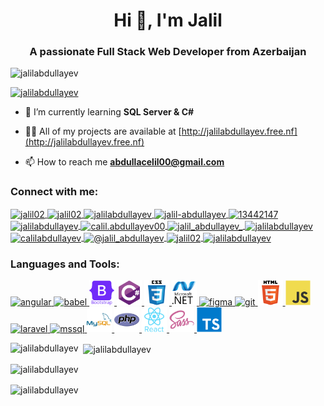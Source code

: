 <h1 align="center">
    Hi 👋, I'm Jalil
</h1>
<h3 align="center">
    A passionate Full Stack Web Developer from Azerbaijan
</h3>

<p align="left">
    <img src="https://komarev.com/ghpvc/?username=jalilabdullayev&label=Profile%20views&color=0e75b6&style=flat"
         alt="jalilabdullayev"/>
</p>

<p align="left">
    <a href="https://twitter.com/jalilabdullayev" target="blank">
        <img src="https://img.shields.io/twitter/follow/jalilabdullayev?logo=twitter&style=for-the-badge"
             alt="jalilabdullayev"/>
    </a>
</p>

- 🌱 I’m currently learning **SQL Server & C#**

- 👨‍💻 All of my projects are available at [http://jalilabdullayev.free.nf](http://jalilabdullayev.free.nf)

- 📫 How to reach me **abdullacelil00@gmail.com**

<h3 align="left">
    Connect with me:
</h3>
<p align="left">
    <a href="https://codepen.io/jalil02" target="blank">
        <img align="center"
             src="https://raw.githubusercontent.com/rahuldkjain/github-profile-readme-generator/master/src/images/icons/Social/codepen.svg"
             alt="jalil02" height="30" width="40"/>
    </a>
    <a href="https://dev.to/jalil02" target="blank">
        <img align="center"
             src="https://raw.githubusercontent.com/rahuldkjain/github-profile-readme-generator/master/src/images/icons/Social/devto.svg"
             alt="jalil02" height="30" width="40"/>
    </a>
    <a href="https://twitter.com/jalilabdullayev" target="blank">
        <img align="center"
             src="https://raw.githubusercontent.com/rahuldkjain/github-profile-readme-generator/master/src/images/icons/Social/twitter.svg"
             alt="jalilabdullayev" height="30" width="40"/>
    </a>
    <a href="https://linkedin.com/in/jalil-abdullayev" target="blank">
        <img align="center"
             src="https://raw.githubusercontent.com/rahuldkjain/github-profile-readme-generator/master/src/images/icons/Social/linked-in-alt.svg"
             alt="jalil-abdullayev" height="30" width="40"/>
    </a>
    <a href="https://stackoverflow.com/users/13442147" target="blank">
        <img align="center"
             src="https://raw.githubusercontent.com/rahuldkjain/github-profile-readme-generator/master/src/images/icons/Social/stack-overflow.svg"
             alt="13442147" height="30" width="40"/>
    </a>
    <a href="https://kaggle.com/jalilabdullayev" target="blank">
        <img align="center"
             src="https://raw.githubusercontent.com/rahuldkjain/github-profile-readme-generator/master/src/images/icons/Social/kaggle.svg"
             alt="jalilabdullayev" height="30" width="40"/>
    </a>
    <a href="https://fb.com/calil.abdullayev00" target="blank">
        <img align="center"
             src="https://raw.githubusercontent.com/rahuldkjain/github-profile-readme-generator/master/src/images/icons/Social/facebook.svg"
             alt="calil.abdullayev00" height="30" width="40"/>
    </a>
    <a href="https://instagram.com/jalil_abdullayev_" target="blank">
        <img align="center"
             src="https://raw.githubusercontent.com/rahuldkjain/github-profile-readme-generator/master/src/images/icons/Social/instagram.svg"
             alt="jalil_abdullayev_" height="30" width="40"/>
    </a>
    <a href="https://dribbble.com/jalilabdullayev" target="blank">
        <img align="center"
             src="https://raw.githubusercontent.com/rahuldkjain/github-profile-readme-generator/master/src/images/icons/Social/dribbble.svg"
             alt="jalilabdullayev" height="30" width="40"/>
    </a>
    <a href="https://www.behance.net/calilabdullayev" target="blank">
        <img align="center"
             src="https://raw.githubusercontent.com/rahuldkjain/github-profile-readme-generator/master/src/images/icons/Social/behance.svg"
             alt="calilabdullayev" height="30" width="40"/>
    </a>
    <a href="https://medium.com/@jalil_abdullayev" target="blank">
        <img align="center"
             src="https://raw.githubusercontent.com/rahuldkjain/github-profile-readme-generator/master/src/images/icons/Social/medium.svg"
             alt="@jalil_abdullayev" height="30" width="40"/>
    </a>
    <a href="https://www.hackerrank.com/jalil02" target="blank">
        <img align="center"
             src="https://raw.githubusercontent.com/rahuldkjain/github-profile-readme-generator/master/src/images/icons/Social/hackerrank.svg"
             alt="jalil02" height="30" width="40"/>
    </a>
    <a href="https://auth.geeksforgeeks.org/user/jalilabdullayev" target="blank">
        <img align="center"
             src="https://raw.githubusercontent.com/rahuldkjain/github-profile-readme-generator/master/src/images/icons/Social/geeks-for-geeks.svg"
             alt="jalilabdullayev" height="30" width="40"/>
    </a>
</p>

<h3 align="left">
    Languages and Tools:
</h3>
<p align="left"><a href="https://angular.io" target="_blank" rel="noreferrer">
    <img src="https://angular.io/assets/images/logos/angular/angular.svg" alt="angular" width="40" height="40"/>
</a>
    <a href="https://babeljs.io/" target="_blank" rel="noreferrer">
        <img src="https://www.vectorlogo.zone/logos/babeljs/babeljs-icon.svg" alt="babel" width="40" height="40"/>
    </a>
    <a href="https://getbootstrap.com" target="_blank" rel="noreferrer">
        <img src="https://raw.githubusercontent.com/devicons/devicon/master/icons/bootstrap/bootstrap-plain-wordmark.svg"
             alt="bootstrap" width="40" height="40"/>
    </a>
    <a href="https://www.w3schools.com/cs/" target="_blank" rel="noreferrer">
        <img src="https://raw.githubusercontent.com/devicons/devicon/master/icons/csharp/csharp-original.svg"
             alt="csharp" width="40" height="40"/>
    </a>
    <a href="https://www.w3schools.com/css/" target="_blank" rel="noreferrer">
        <img src="https://raw.githubusercontent.com/devicons/devicon/master/icons/css3/css3-original-wordmark.svg"
             alt="css3" width="40" height="40"/>
    </a>
    <a href="https://dotnet.microsoft.com/" target="_blank" rel="noreferrer">
        <img src="https://raw.githubusercontent.com/devicons/devicon/master/icons/dot-net/dot-net-original-wordmark.svg"
             alt="dotnet" width="40" height="40"/>
    </a>
    <a href="https://www.figma.com/" target="_blank" rel="noreferrer">
        <img src="https://www.vectorlogo.zone/logos/figma/figma-icon.svg" alt="figma" width="40" height="40"/>
    </a>
    <a href="https://git-scm.com/" target="_blank" rel="noreferrer">
        <img src="https://www.vectorlogo.zone/logos/git-scm/git-scm-icon.svg" alt="git" width="40" height="40"/>
    </a>
    <a href="https://www.w3.org/html/" target="_blank" rel="noreferrer">
        <img src="https://raw.githubusercontent.com/devicons/devicon/master/icons/html5/html5-original-wordmark.svg"
             alt="html5" width="40" height="40"/>
    </a>
    <a href="https://developer.mozilla.org/en-US/docs/Web/JavaScript" target="_blank" rel="noreferrer">
        <img src="https://raw.githubusercontent.com/devicons/devicon/master/icons/javascript/javascript-original.svg"
             alt="javascript" width="40" height="40"/>
    </a>
    <a href="https://laravel.com/" target="_blank" rel="noreferrer">
        <img src="https://upload.wikimedia.org/wikipedia/commons/thumb/9/9a/Laravel.svg/1969px-Laravel.svg.png"
             alt="laravel" width="40" height="40"/>
    </a>
    <a href="https://www.microsoft.com/en-us/sql-server" target="_blank" rel="noreferrer">
        <img src="https://www.svgrepo.com/show/303229/microsoft-sql-server-logo.svg" alt="mssql" width="40"
             height="40"/>
    </a>
    <a href="https://www.mysql.com/" target="_blank" rel="noreferrer">
        <img src="https://raw.githubusercontent.com/devicons/devicon/master/icons/mysql/mysql-original-wordmark.svg"
             alt="mysql" width="40" height="40"/>
    </a>
    <a href="https://www.php.net" target="_blank" rel="noreferrer">
        <img src="https://raw.githubusercontent.com/devicons/devicon/master/icons/php/php-original.svg" alt="php"
             width="40" height="40"/>
    </a>
    <a href="https://reactjs.org/" target="_blank" rel="noreferrer">
        <img src="https://raw.githubusercontent.com/devicons/devicon/master/icons/react/react-original-wordmark.svg"
             alt="react" width="40" height="40"/>
    </a>
    <a href="https://sass-lang.com" target="_blank" rel="noreferrer">
        <img src="https://raw.githubusercontent.com/devicons/devicon/master/icons/sass/sass-original.svg" alt="sass"
             width="40" height="40"/>
    </a>
    <a href="https://www.typescriptlang.org/" target="_blank" rel="noreferrer">
        <img src="https://raw.githubusercontent.com/devicons/devicon/master/icons/typescript/typescript-original.svg"
             alt="typescript" width="40" height="40"/>
    </a>
</p>

<p>
    <img align="left"
         src="https://github-readme-stats.vercel.app/api/top-langs?username=jalilabdullayev&show_icons=true&theme=dark&locale=en&layout=compact"
         alt="jalilabdullayev"/>
</p>

<p>
    &nbsp;
    <img align="center"
         src="https://github-readme-stats.vercel.app/api?username=jalilabdullayev&show_icons=true&theme=dark&locale=en"
         alt="jalilabdullayev"/>
</p>

<p>
    <img align="center" src="https://github-readme-streak-stats.herokuapp.com/?user=jalilabdullayev&theme=dark"
         alt="jalilabdullayev"/>
</p>

<p>
    <img align="center" src="https://github-readme-streak-stats.herokuapp.com/?user=jalilabdullayev&theme=dark"
         alt="jalilabdullayev"/>
</p>
